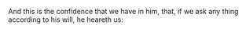 And this is the confidence that we have in him, that, if we ask any thing according to his will, he heareth us:

